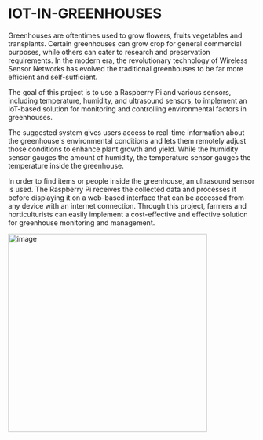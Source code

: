 # IOT-IN-GREENHOUSES

Greenhouses are oftentimes used to grow flowers, fruits vegetables and transplants. Certain greenhouses can grow crop for general commercial purposes, while others can cater to research and preservation requirements. In the modern era, the revolutionary technology of Wireless Sensor Networks has evolved the traditional greenhouses to be far more efficient and self-sufficient.

The goal of this project is to use a Raspberry Pi and various sensors, including temperature, humidity, and ultrasound sensors, to implement an IoT-based solution for monitoring and controlling environmental factors in greenhouses. 

The suggested system gives users access to real-time information about the greenhouse's environmental conditions and lets them remotely adjust those conditions to enhance plant growth and yield. While the humidity sensor gauges the amount of humidity, the temperature sensor gauges the temperature inside the greenhouse.

In order to find items or people inside the greenhouse, an ultrasound sensor is used. The Raspberry Pi receives the collected data and processes it before displaying it on a web-based interface that can be accessed from any device with an internet connection. Through this project, farmers and horticulturists can easily implement a cost-effective and effective solution for greenhouse monitoring and management.

<img width="405" alt="image" src="https://github.com/Paragben/IOT-IN-GREENHOUSES/assets/106899303/843d1dff-d47b-4926-83e8-8a30ce943da3">
